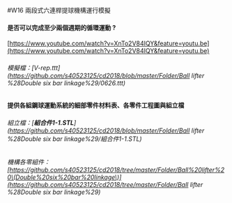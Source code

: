 #W16 兩段式六連桿提球機構運行模擬

#### 是否可以完成至少兩個週期的循環運動 ?

[https://www.youtube.com/watch?v=XnTo2V84IQY&feature=youtu.be](https://www.youtube.com/watch?v=XnTo2V84IQY&feature=youtu.be)

###### 模擬檔：[V-rep.ttt](https://github.com/s40523125/cd2018/blob/master/Folder/Ball lifter %28Double six bar linkage%29/0626.ttt)

#### 提供各組鋼球運動系統的細部零件材料表、各零件工程圖與組立檔

###### 組立檔：[**組合件1-1.STL**](https://github.com/s40523125/cd2018/blob/master/Folder/Ball lifter %28Double six bar linkage%29/組合件1-1.STL)

###### 機構各零組件：[https://github.com/s40523125/cd2018/tree/master/Folder/Ball%20lifter%20\(Double%20six%20bar%20linkage\)](https://github.com/s40523125/cd2018/tree/master/Folder/Ball lifter %28Double six bar linkage%29)



